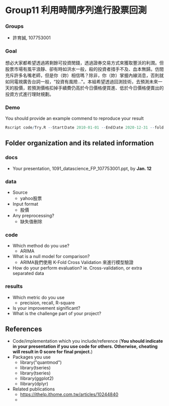 # Group11 利用時間序列進行股票回測

### Groups
* 許育誠, 107753001

### Goal
想必大家都希望透過將剩餘可投資閒錢，透過證券交易方式來獲取豐沃的利潤。但股票市場有風平浪靜、卻有時如洪水一般，殺的投資者措手不及、血本無歸。仿間充斥許多名嘴老師，但是你（妳）相信嗎？除非，你（妳）掌握內線消息，否則就如同電視廣告台詞一般，“投資有風險..."。本組希望透過回測技術，去預測未來一天的股價，若預測價格扣掉手續費仍高於今日價格便買進、低於今日價格便賣出的投資方式進行理財規劃。

### Demo 
You should provide an example commend to reproduce your result
```R
Rscript code/Try.R --StartＤate 2010-01-01 --EndＤate 2020-12-31 --fold 10 --output results/performance.tsv
```

## Folder organization and its related information

### docs
* Your presentation, 1091_datascience_FP_107753001.ppt, by **Jan. 12**

### data

* Source
  * yahoo股票
* Input format
  * 股價
* Any preprocessing?
  * 缺失值刪除

### code

* Which method do you use?
  * ARIMA
* What is a null model for comparison?
  * ARIMA我們使用 K-Fold Cross Validation 來進行模型驗證
* How do your perform evaluation? ie. Cross-validation, or extra separated data

### results

* Which metric do you use 
  * precision, recall, R-square
* Is your improvement significant?
* What is the challenge part of your project?

## References
* Code/implementation which you include/reference (__You should indicate in your presentation if you use code for others. Otherwise, cheating will result in 0 score for final project.__)
* Packages you use
  * library("quantmod")
  * library(tseries)
  * library(tseries)
  * llibrary(ggplot2)
  * llibrary(dplyr)
* Related publications
  * https://ithelp.ithome.com.tw/articles/10244840
  *  


